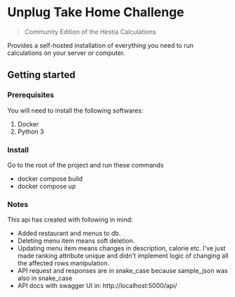 # Unplug Take Home Challenge

> Community Edition of the Hestia Calculations

Provides a self-hosted installation of everything you need to run calculations on your server or computer.

## Getting started

### Prerequisites

You will need to install the following softwares:
1. Docker
2. Python 3

### Install

Go to the root of the project and run these commands

- docker compose build
- docker compose up

### Notes

This api has created with following in mind:

- Added restaurant and menus to db.
- Deleting menu item means soft deletion.
- Updating menu item means changes in description, calorie etc. I've just made ranking attribute unique and didn't implement logic of changing all
the affected rows manipulation.
- API request and responses are in snake_case because sample_json was also in snake_case
- API docs with swagger UI in: http://localhost:5000/api/